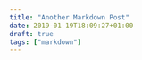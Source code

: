 ```yaml
---
title: "Another Markdown Post"
date: 2019-01-19T18:09:27+01:00
draft: true
tags: ["markdown"]
---
```


